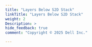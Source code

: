 ```yaml
---
title: "Layers Below S2D Stack"
linkTitle: "Layers Below S2D Stack"
weight: 2
Description: >
hide_feedback: true
comment: "Copyright © 2025 Dell Inc."

---
```

